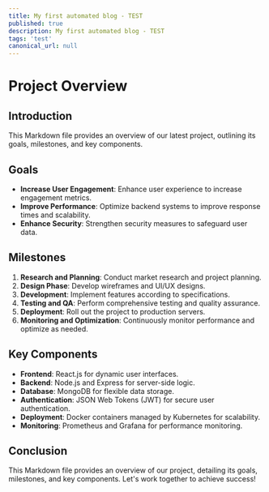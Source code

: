 ```yaml
---
title: My first automated blog - TEST
published: true
description: My first automated blog - TEST
tags: 'test'
canonical_url: null
---
```


# Project Overview

## Introduction
This Markdown file provides an overview of our latest project, outlining its goals, milestones, and key components.

## Goals
- **Increase User Engagement**: Enhance user experience to increase engagement metrics.
- **Improve Performance**: Optimize backend systems to improve response times and scalability.
- **Enhance Security**: Strengthen security measures to safeguard user data.

## Milestones
1. **Research and Planning**: Conduct market research and project planning.
2. **Design Phase**: Develop wireframes and UI/UX designs.
3. **Development**: Implement features according to specifications.
4. **Testing and QA**: Perform comprehensive testing and quality assurance.
5. **Deployment**: Roll out the project to production servers.
6. **Monitoring and Optimization**: Continuously monitor performance and optimize as needed.

## Key Components
- **Frontend**: React.js for dynamic user interfaces.
- **Backend**: Node.js and Express for server-side logic.
- **Database**: MongoDB for flexible data storage.
- **Authentication**: JSON Web Tokens (JWT) for secure user authentication.
- **Deployment**: Docker containers managed by Kubernetes for scalability.
- **Monitoring**: Prometheus and Grafana for performance monitoring.

## Conclusion
This Markdown file provides an overview of our project, detailing its goals, milestones, and key components. Let's work together to achieve success!
